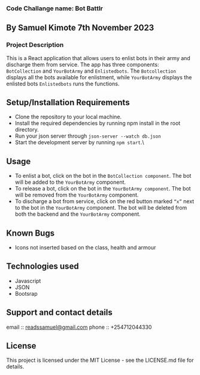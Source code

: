 ### Code Challange name: Bot Battlr

## By Samuel Kimote 7th November 2023

### Project Description

This is a React application that allows users to enlist bots in their army and discharge them from service. The app has three components: `BotCollection` and `YourBotArmy` and `Enlistedbots`. The `Botcollection` displays all the bots available for enlistment, while `YourBotArmy` displays the enlisted bots `Enlistedbots` runs the functions. 


## Setup/Installation Requirements
- Clone the repository to your local machine.
- Install the required dependencies by running npm install in the root directory.
- Run your json server through `json-server --watch db.json`
- Start the development server by running `npm start`.\




## Usage
- To enlist a bot, click on the bot in the `BotCollection component`. The bot will be added to the `YourBotArmy` component.
- To release a bot, click on the bot in the `YourBotArmy component`. The bot will be removed from the `YourBotArmy` component.
- To discharge a bot from service, click on the red button marked `“x”` next to the bot in the `YourBotArmy` component. The bot will be deleted from both the backend and the `YourBotArmy` component.

## Known Bugs
- Icons not inserted based on the class, health and armour 

## Technologies used
- Javascript
- JSON
- Bootsrap

## Support and contact details
email :: readssamuel@gmail.com 
phone :: +254712044330

## License
This project is licensed under the MIT License - see the LICENSE.md file for details.